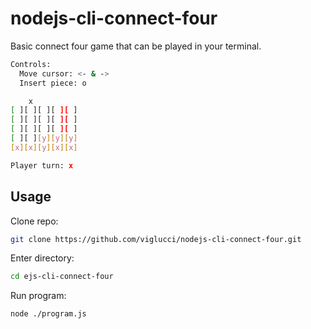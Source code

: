 # nodejs-cli-connect-four

Basic connect four game that can be played in your terminal.

```bash
Controls:
  Move cursor: <- & ->
  Insert piece: o

    x
[ ][ ][ ][ ][ ]
[ ][ ][ ][ ][ ]
[ ][ ][ ][ ][ ]
[ ][ ][y][y][y]
[x][x][y][x][x]

Player turn: x
```

## Usage

Clone repo:

```bash
git clone https://github.com/viglucci/nodejs-cli-connect-four.git
```

Enter directory:

```bash 
cd ejs-cli-connect-four
```

Run program:

```bash
node ./program.js
```
